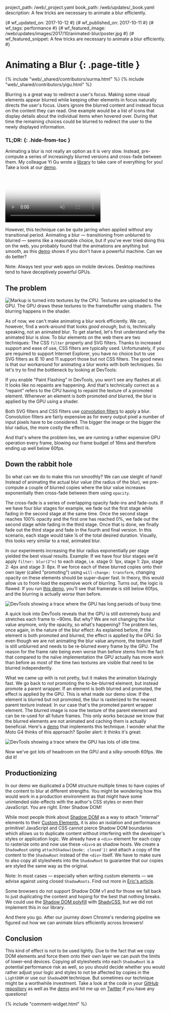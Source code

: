 project_path: /web/_project.yaml
book_path: /web/updates/_book.yaml
description: A few tricks are necessary to animate a blur efficiently.

{# wf_updated_on: 2017-10-12 #}
{# wf_published_on: 2017-10-11 #}
{# wf_tags: performance #}
{# wf_featured_image: /web/updates/images/2017/10/animated-blur/poster.jpg #}
{# wf_featured_snippet: A few tricks are necessary to animate a blur efficiently. #}

# Animating a Blur {: .page-title }

{% include "web/_shared/contributors/surma.html" %}
{% include "web/_shared/contributors/yigu.html" %}

Blurring is a great way to redirect a user's focus. Making some visual
elements appear blurred while keeping other elements in focus naturally directs
the user's focus. Users ignore the blurred content and instead focus on the
content they can read. One example would be a list of icons that display details
about the individual items when hovered over. During that time the remaining choices
could be blurred to redirect the user to the newly displayed information.

### TL;DR: {: .hide-from-toc }
Animating a blur is not really an option as it is very slow. Instead,
pre-compute a series of increasingly blurred versions and cross-fade between
them. My colleague Yi Gu wrote a
[library](https://github.com/GoogleChromeLabs/ui-element-samples/tree/gh-pages/animated-blur/scripts)
to take care of everything for you! Take a look at our
[demo](https://googlechromelabs.github.io/ui-element-samples/animated-blur/).

<video muted autoplay loop controls
  poster="/web/updates/images/2017/03/custom-scrollbar/poster.jpg"> <source
  src="https://storage.googleapis.com/webfundamentals-assets/animated-blur/demo_vp8.webm"
  type="video/webm; codecs=vp8"> <source
  src="https://storage.googleapis.com/webfundamentals-assets/animated-blur/demo_x264.mp4"
  type="video/mp4; codecs=h264"> </video>

However, this technique can be quite jarring when applied without any
transitional period. Animating a blur — transitioning from unblurred to blurred
— seems like a reasonable choice, but if you've ever tried doing this on the
web, you probably found that the animations are anything but smooth, as this
[demo](https://googlechromelabs.github.io/ui-element-samples/animated-blur/reallybadblur.html)
shows if you don't have a powerful machine. Can we do better?

Note: Always test your web apps on mobile devices. Desktop machines tend to have
deceptively powerful GPUs.

## The problem

<img src="/web/updates/images/2017/10/animated-blur/pipeline.png" alt="Markup is
  turned into textures by the CPU. Textures are uploaded to the GPU. The GPU
  draws these textures to the framebuffer using shaders. The blurring happens in
  the shader." class="attempt-right">

As of now, we can't make animating a blur work efficiently. We can, however,
find a work-around that looks *good enough*, but is, technically speaking, not
an animated blur. To get started, let's first understand *why* the animated blur
is slow. To blur elements on the web there are two techniques: The CSS `filter`
property and SVG filters. Thanks to increased support and ease of use, CSS
filters are typically used. Unfortunately, if you are required to support Internet
Explorer, you have no choice but to use SVG filters as IE 10 and 11 support
those but not CSS filters. The good news is that our workaround for animating a
blur works with both techniques. So let's try to find the bottleneck by looking
at DevTools:

If you enable "Paint Flashing" in DevTools, you won’t see any flashes at all. It
looks like no repaints are happening. And that's technically correct as a
"repaint" refers to the CPU having to repaint the texture of a promoted element.
Whenever an element is both promoted *and* blurred, the blur is applied by the
GPU using a shader.

Both SVG filters and CSS filters use [convolution
filters](https://en.wikipedia.org/wiki/Kernel_(image_processing)) to apply a
blur. Convolution filters are fairly expensive as for every output pixel a
number of input pixels have to be considered. The bigger the image or the bigger
the blur radius, the more costly the effect is.

And that's where the problem lies, we are running a rather expensive GPU
operation every frame, blowing our frame budget of 16ms and therefore ending up
well below 60fps.


## Down the rabbit hole

So what can we do to make this run smoothly? We can use sleight of hand! Instead
of animating the actual blur value (the radius of the blur), we pre-compute a
couple of blurred copies where the blur value increases exponentially then
cross-fade between them using `opacity`.

The cross-fade is a series of overlapping opacity fade-ins and fade-outs. If we
have four blur stages for example, we fade out the first stage while fading in
the second stage at the same time. Once the second stage reaches 100% opacity
and the first one has reached 0%, we fade out the second stage while fading in
the third stage. Once that is done, we finally fade out the third stage and fade
in the fourth and final version. In this scenario, each stage would take ¼ of
the total desired duration. Visually, this looks very similar to a real,
animated blur.

In our experiments increasing the blur radius exponentially per stage yielded
the best visual results. Example: If we have four blur stages we'd apply
`filter: blur(2^n)` to each stage, i.e. stage 0: 1px, stage 1: 2px, stage 2: 4px
and stage 3: 8px. If we force each of these blurred copies onto their own layer
(called "promoting") using `will-change: transform`, changing opacity on these
elements should be super-duper fast. In theory, this would allow us to
front-load the expensive work of blurring. Turns out, the logic is flawed. If
you run [this
demo](https://googlechromelabs.github.io/ui-element-samples/animated-blur/badblur.html),
you'll see that framerate is still below 60fps, and the blurring is actually *worse* than before.

<img src="/web/updates/images/2017/10/animated-blur/badblur.jpg" alt="DevTools
  showing a trace where the GPU has long periods of busy time.">

A quick look into DevTools reveals that the GPU is still extremely busy and
stretches each frame to ~90ms. But why? We are not changing the blur value
anymore, only the opacity, so what's happening? The problem lies, once again, in
the nature of the blur effect: As explained before, if the element is both
promoted and blurred, the effect is applied by the GPU. So even though we are
not animating the blur value anymore, the texture itself is still unblurred and
needs to be re-blurred every frame by the GPU. The reason for the frame rate
being even worse than before stems from the fact that compared to the naïve
implementation the GPU actually has more work than before as most of the time two
textures are visible that need to be blurred independently.

What we came up with is not pretty, but it makes the animation blazingly fast.
We go back to *not* promoting the to-be-blurred element, but instead promote a
parent wrapper. If an element is both blurred and promoted, the effect is
applied by the GPU. This is what made our demo slow. If the element is blurred
but not promoted, the blur is rasterized to the nearest parent texture instead.
In our case that's the promoted parent wrapper element. The blurred image is now
the texture of the parent element and can be re-used for all future frames. This
only works because we know that the blurred elements are not animated and
caching them is actually beneficial. Here's a
[demo](https://googlechromelabs.github.io/ui-element-samples/animated-blur/goodblur.html)
that implements this technique. I wonder what the Moto G4 thinks of this
approach? Spoiler alert: it thinks it's great:

<img src="/web/updates/images/2017/10/animated-blur/goodblur.jpg" alt="DevTools
  showing a trace where the GPU has lots of idle time.">

Now we've got lots of headroom on the GPU and a silky-smooth 60fps. We did it!

## Productionizing

In our demo we duplicated a DOM structure multiple times to have copies of the
content to blur at different strengths. You might be wondering how this would
work in a production environment as that might have some unintended side-effects
with the author's CSS styles or even their JavaScript. You are right. Enter
Shadow DOM!

While most people think about [Shadow
DOM](/web/fundamentals/web-components/shadowdom) as a way to attach "internal"
elements to their [Custom
Elements](/web/fundamentals/web-components/customelements), it is also an
isolation and performance primitive! JavaScript and CSS cannot pierce Shadow DOM
boundaries which allows us to duplicate content without interfering with the
developer's styles or application logic. We already have a `<div>` element for
each copy to rasterize onto and now use these `<div>`s as shadow hosts. We
create a `ShadowRoot` using `attachShadow({mode: closed'})` and attach a copy of
the content to the `ShadowRoot` instead of the `<div>` itself. We have to make
sure to also copy all stylesheets into the `ShadowRoot` to guarantee that our
copies are styled the same way as the original.

Note: In most cases — especially when writing custom elements — we advise
against using closed `ShadowRoots`. Find out more in [Eric's
article](/web/fundamentals/web-components/shadowdom#closed).

Some browsers do not support Shadow DOM v1 and for those we fall back to just
duplicating the content and hoping for the best that nothing breaks. We could
use the [Shadow DOM polyfill](https://github.com/webcomponents/shadydom) with
[ShadyCSS](https://github.com/webcomponents/shadycss), but we did not implement
this in our library.

And there you go. After our journey down Chrome's rendering pipeline we figured
out how we can animate blurs efficiently across browsers!

## Conclusion

This kind of effect is not to be used lightly. Due to the fact that we copy DOM
elements and force them onto their own layer we can push the limits of
lower-end devices. Copying *all* stylesheets into each `ShadowRoot` is a potential
performance risk as well, so you should decide whether you would rather adjust
your logic and styles to not be affected by copies in the `LightDOM` or use
our `ShadowDOM` technique. But sometimes our technique might be a worthwhile investment. Take
a look at the code in your [GitHub
repository](https://github.com/GoogleChromeLabs/ui-element-samples/tree/gh-pages/animated-blur)
as well as the
[demo](https://googlechromelabs.github.io/ui-element-samples/animated-blur/) and
hit me up on [Twitter](https://twitter.com/dassurma) if you have any questions!

{% include "comment-widget.html" %}
